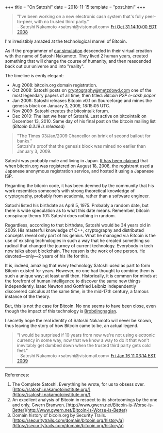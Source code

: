 +++
title = "On Satoshi"
date = 2018-11-15
template = "post.html"
+++

> "I've been working on a new electronic cash system that's fully peer-to-peer, with no trusted third party."  
> \- Satoshi Nakamoto <satoshi<span></span>@vistomail.com> [Fri Oct 31 14:10:00 EDT 2008](http://www.metzdowd.com/pipermail/cryptography/2008-October/014810.html)

I'm irresistibly amazed at the technological marvel of Bitcoin.

As if the programmer of [our simulation](https://en.wikipedia.org/wiki/Simulation_hypothesis) descended in their virtual creation with the name of Satoshi Nakamoto. They lived 2 human years, created something that will change the course of humanity, and then reascended back out our universe and into "reality".

The timeline is eerily elegant:

* Aug 2008: bitcoin.org domain registration.
* Oct 2008: Satoshi posts on cryptography@metzdowd.com one of the most legendary papers of all time, then titled: *Bitcoin P2P e-cash paper*
* Jan 2009: Satoshi releases Bitcoin v0.1 on Sourceforge and mines the genesis block on January 3, 2009, 18:15:05 UTC.
* Nov 2009: Satoshi creates the bitcointalk forum.
* Dec 2010: The last we hear of Satoshi. Last active on bitcointalk on December 13, 2010. Same day of his final post on the bitcoin mailing list (*Bitcoin 0.3.19 is released*)

> "The Times 03/Jan/2009 Chancellor on brink of second bailout for banks."  
> Satoshi's proof that the genesis block was mined no earlier than January 3, 2009.

Satoshi was probably male and living in Japan. [It has been claimed](https://diginomics.com/2013/01/09/who-is-satoshi-nakamoto/) that when bitcoin.org was registered on August 18, 2008, the registrant used a Japanese anonymous registration service, and hosted it using a Japanese ISP.

Regarding the bitcoin code, it has been deemed by the community that his work resembles someone's with strong theoretical knowledge of cryptography, probably from academia, rather than a software engineer.

Satoshi listed his birthdate as April 5, 1975. Probably a random date, but there is wide speculation as to what this date means. Remember, bitcoin conspiracy theory 101: Satoshi does nothing in random.

Regardless, according to that birthdate, Satoshi would be 34 years old in 2009. His masterful knowledge of C++, cryptography and distributed concepts reveal only part of his genius. What he managed via Bitcoin is the use of existing technologies in such a way that he created something so radical that changed the journey of current technology. Everybody in tech now talks about blockchain. The reason is the work of one person. He devoted—only—2 years of his life for this.

It is, indeed, amazing that every technology Satoshi used as part to form Bitcoin existed for years. However, no one had thought to combine them is such a unique way; at least until then. Historically, it is common for minds at the forefront of human intelligence to discover the same new things independently. Isaac Newton and Gottfried Leibniz independently discovered calculus at the same time, in the mid-17th century, a famous instance of the theory.

But, this is not the case for Bitcoin. No one seems to have been close, even though the impact of this technology is [Brobdingnagian](https://youtu.be/DW9WXMp7RDo?t=87).

I secretly hope the real identity of Satoshi Nakamoto will never be known, thus leaving the story of how Bitcoin came to be, an actual legend.

> "I would be surprised if 10 years from now we're not using electronic currency in some way, now that we know a way to do it that won't inevitably get dumbed down when the trusted third party gets cold feet."  
> \- Satoshi Nakamoto <satoshi<span></span>@vistomail.com> [Fri Jan 16 11:03:14 EST 2009](http://www.metzdowd.com/pipermail/cryptography/2009-January/015014.html)

---

References:

1. The Complete Satoshi. Everything he wrote, for us to obsess over. [https://satoshi.nakamotoinstitute.org/](https://satoshi.nakamotoinstitute.org/)
2. An excellent analysis of Bitcoin in respect to its shortcomings by the one and only, Gwern Branwen. [http://www.gwern.net/Bitcoin-is-Worse-is-Better](http://www.gwern.net/Bitcoin-is-Worse-is-Better)
3. Domain history of bicoin.org by Security Trails. [https://securitytrails.com/domain/bitcoin.org/history/a](https://securitytrails.com/domain/bitcoin.org/history/a)
